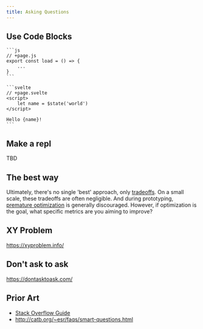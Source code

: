 ```yaml
---
title: Asking Questions
---
```


## Use Code Blocks

````
```js
// +page.js
export const load = () => {
	...
}
```
````

````
```svelte
// +page.svelte
<script>
	let name = $state('world')
</script>

Hello {name}!
```
````

## Make a repl

TBD

## The best way

Ultimately, there's no single 'best' approach, only [tradeoffs](https://www.youtube.com/watch?v=1nENigGr-a0). On a small scale, these tradeoffs are often negligible. And during prototyping, [premature optimization](https://softwareengineering.stackexchange.com/a/80092) is generally discouraged. However, if optimization is the goal, what specific metrics are you aiming to improve?

<!-- Even when Rich Harris criticizes this point as a scarity mindset, he is still optimizing for something, and in his case, the developer experience (DX).

https://youtu.be/UegUi2fWBaU?list=PLHas3BpLuCWCTu9Hmmfz0K8h4TR4vw1nO&t=927 -->

## XY Problem

https://xyproblem.info/

## Don't ask to ask

https://dontasktoask.com/

## Prior Art

- [Stack Overflow Guide](https://stackoverflow.com/help/how-to-ask)
- http://catb.org/~esr/faqs/smart-questions.html

```

```
